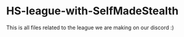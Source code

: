 # HS-league-with-SelfMadeStealth
This is all files related to the league we are making on our discord :)
